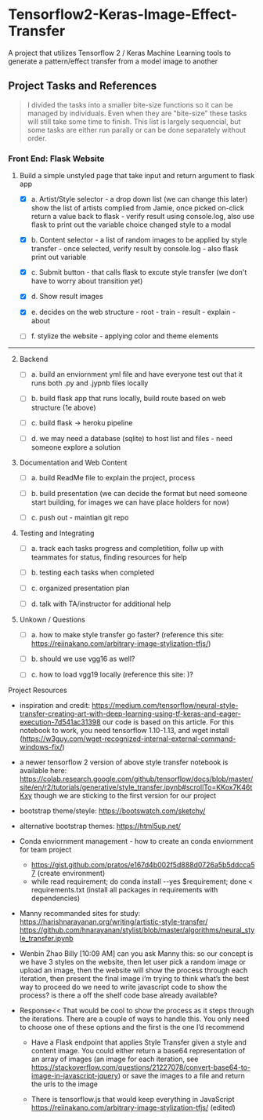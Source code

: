 # Tensorflow2-Keras-Image-Effect-Transfer
A project that utilizes Tensorflow 2 / Keras Machine Learning tools to generate a pattern/effect transfer from a model image to another


## Project Tasks and References

> I divided the tasks into a smaller bite-size functions so it can be managed by individuals. Even when they are "bite-size" these tasks will still take some time to finish. 
This list is largely sequencial, but some tasks are either run parally or can be done separately without order. 

### Front End: Flask Website
1. Build a simple unstyled page that take input and return argument to flask app
	- [x] a. Artist/Style selector - a drop down list (we can change this later) show the list of artists complied from Jamie, once picked on-click return a value back to flask - verify result using console.log, also use flask to print out the variable choice
changed style to a modal 
	
	- [x] b. Content selector - a list of random images to be applied by style transfer - once selected, verify result by console.log - also flask print out variable
	
	- [x] c. Submit button - that calls flask to excute style transfer (we don't have to worry about transition yet)
	
	- [x] d. Show result images
	
	- [x] e. decides on the web structure - root - train - result - explain - about
	
	- [ ] f. stylize the website - applying color and theme elements

---
2. Backend
	- [ ] a. build an enviornment yml file and have everyone test out that it runs both .py and .jypnb files locally
	
	- [ ] b. build flask app that runs locally, build route based on web structure (1e above)
	
	- [ ] c. build flask ->  heroku pipeline
	
	- [ ] d. we may need a database (sqlite) to host list and files - need someone explore a solution
	
	
3. Documentation and Web Content
	- [ ] a. build ReadMe file to explain the project, process
	
	- [ ] b. build presentation (we can decide the format but need someone start building, for images we can have place holders for now)
	
	- [ ] c. push out - maintian git repo
	

4. Testing and Integrating
    - [ ] a. track each tasks progress and completition, follw up with teammates for status, finding resources for help
	
	- [ ] b. testing each tasks when completed
	
	- [ ] c. organized presentation plan
	
	- [ ] d. talk with TA/instructor for additional help
	
5. Unkown / Questions
	- [ ] a. how to make style transfer go faster? (reference this site: https://reiinakano.com/arbitrary-image-stylization-tfjs/)
	
	- [ ] b. should we use vgg16 as well?
	
	- [ ] c. how to load vgg19 locally (reference this site: )?
	
Project Resources
- inspiration and credit: https://medium.com/tensorflow/neural-style-transfer-creating-art-with-deep-learning-using-tf-keras-and-eager-execution-7d541ac31398
our code is based on this article. For this notebook to work, you need tensorflow 1.10-1.13, and wget install (https://w3guy.com/wget-recognized-internal-external-command-windows-fix/)

- a newer tensorflow 2 version of above style transfer notebook is available here: 
https://colab.research.google.com/github/tensorflow/docs/blob/master/site/en/r2/tutorials/generative/style_transfer.ipynb#scrollTo=KKox7K46tKxy
though we are sticking to the first version for our project

- bootstrap theme/steyle: https://bootswatch.com/sketchy/

- alternative bootstrap themes: https://html5up.net/

- Conda enviornment management - how to create an conda enviornment for team project
	- https://gist.github.com/pratos/e167d4b002f5d888d0726a5b5ddcca57 (create environment)
	- while read requirement; do conda install --yes $requirement; done < requirements.txt (install all packages in requirements with dependencies)
	
- Manny recommanded sites for study:
   https://harishnarayanan.org/writing/artistic-style-transfer/
   https://github.com/hnarayanan/stylist/blob/master/algorithms/neural_style_transfer.ipynb

- Wenbin Zhao Billy [10:09 AM]
can you ask Manny this: so our concept is we have 3 styles on the website, then let user pick a random image or upload an image, then the website will show the process through each iteration, then present the final image
i’m trying to think what’s the best way to proceed
do we need to write javascript code to show the process? is there a off the shelf code base already available?
- Response<<
That would be cool to show the process as it steps through the iterations. There are a couple of ways to handle this. You only need to choose one of these options and the first is the one I’d recommend

  - Have a Flask endpoint that applies Style Transfer given a style and content image. You could either return a base64 representation of an array of images (an image for each iteration, see https://stackoverflow.com/questions/21227078/convert-base64-to-image-in-javascript-jquery) or save the images to a file and return the urls to the image

  - There is tensorflow.js that would keep everything in JavaScript https://reiinakano.com/arbitrary-image-stylization-tfjs/ (edited) 
